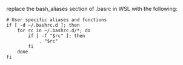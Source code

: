 replace the bash_aliases section of .basrc in WSL with the following:

```
# User specific aliases and functions
if [ -d ~/.bashrc.d ]; then
	for rc in ~/.bashrc.d/*; do
		if [ -f "$rc" ]; then
			. "$rc"
		fi
	done
fi
```
